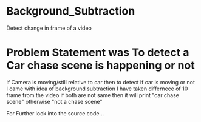 # Background_Subtraction
Detect change in frame of a video

# Problem Statement was To detect a Car chase scene is happening or not

If Camera is moving/still relative to car then to detect if car is moving or not I came with idea of background subtraction
I have taken differnece of 10 frame from the video if both are not same then it will print "car chase scene" otherwise "not a chase scene"

For Further look into the source code...

